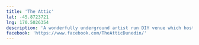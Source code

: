 ```yaml
---
title: 'The Attic'
lat: -45.8723721
lng: 170.5026354
description: 'A wonderfully underground artist run DIY venue which hosted many memorable gigs. It was closed in December 2018 for earthquake strengthening, most likely never to re-open.'
facebook: 'https://www.facebook.com/TheAtticDunedin/'
---
```

